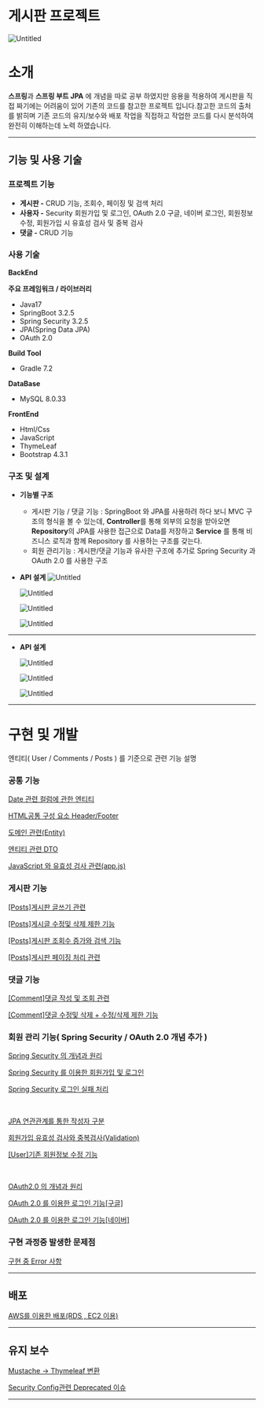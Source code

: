 # 게시판 프로젝트
![Untitled](readme-img/prototype.jpeg)

# 소개

**스프링**과 **스프링 부트 JPA** 에 개념을 따로 공부 하였지만 응용을 적용하여 게시판을 직접 짜기에는 어려움이 있어 기존의 코드를 참고한 프로젝트 입니다.참고한 코드의 출처를 밝히며 기존 코드의 
유지/보수와 배포 작업을 직접하고 작업한 코드를 다시 분석하여 완전히 이해하는데 노력 하였습니다.

---

## 기능 및 사용 기술

### **프로젝트 기능**

- **게시판 -** CRUD 기능, 조회수, 페이징 및 검색 처리
- **사용자 -** Security 회원가입 및 로그인, OAuth 2.0 구글, 네이버 로그인, 회원정보 수정, 
회원가입 시 유효성 검사 및 중복 검사
- **댓글 -** CRUD 기능

### **사용 기술**

**BackEnd**

**주요 프레임워크 / 라이브러리**

- Java17
- SpringBoot 3.2.5
- Spring Security 3.2.5
- JPA(Spring Data JPA)
- OAuth 2.0

**Build Tool**

- Gradle 7.2

**DataBase**

- MySQL 8.0.33

**FrontEnd**

- Html/Css
- JavaScript
- ThymeLeaf
- Bootstrap 4.3.1

### 구조 및 설계

- **기능별 구조**
    - 게시판 기능 / 댓글 기능
    : SpringBoot 와 JPA를 사용하려 하다 보니 MVC 구조의  형식을 볼 수 있는데,
    **Controller**를 통해 외부의 요청을 받아오면 **Repository**의 JPA를 사용한 접근으로 Data를 저장하고 **Service** 를 통해 비즈니스 로직과 함께 Repository 를 사용하는 구조를 갖는다.
    - 회원 관리기능
    : 게시판/댓글 기능과 유사한 구조에 추가로 Spring Security 과 OAuth 2.0 를 사용한 구조
    


- **API 설계**
    ![Untitled](readme-img/Untitled.png)
    
    ![Untitled](readme-img/Untitled2.png)
    
    ![Untitled](readme-img/Untitled2.png)
    
    ![Untitled](readme-img/Untitled3.png)
---
    
- **API 설계**
    
    ![Untitled](readme-img/Untitled4.png)
    
    ![Untitled](readme-img/Untitled5.png)
    
    ![Untitled](readme-img/Untitled6.png)
    

---

# 구현 및 개발

엔티티( User / Comments / Posts ) 를 기준으로 관련 기능 설명

### **공통 기능**

[Date 관련 컬럼에 관한 엔티티](https://transparent-baron-9db.notion.site/Date-e46cebaabe6d465e9e5c6b209e5214e7?pvs=74)

[HTML공통 구성 요소 Header/Footer](https://transparent-baron-9db.notion.site/HTML-Header-Footer-d7fb5b2781bd430ea1a829f4b0cddaa3)

[도메인 관련(Entity)](https://transparent-baron-9db.notion.site/Entity-4baede46aea54d9e8dd03bfd1914be3e)

[엔티티 관련 DTO](https://transparent-baron-9db.notion.site/DTO-e4796b1ecaac44c5b495db7268744b97)

[JavaScript 와 유효성 검사 관련(app.js)](https://transparent-baron-9db.notion.site/JavaScript-app-js-a7aa307c3044477393d4dd2cf4e80303)

### **게시판 기능**

[[Posts]게시판 글쓰기 관련](https://transparent-baron-9db.notion.site/Posts-dfc81b46584243cc99d56502743755ce)

[[Posts]게시글 수정및 삭제 제한 기능](https://transparent-baron-9db.notion.site/Posts-3d034e6ce38c417996d0a6677fb3006c)

[[Posts]게시판 조회수 증가와 검색 기능](https://transparent-baron-9db.notion.site/Posts-f0bf7d8ed2414ad8a05fec2132fbfb6d)

[[Posts]게시판 페이징 처리 관련](https://transparent-baron-9db.notion.site/Posts-aea9acce7bfe4d0ca271e1c244c2870f)

### **댓글 기능**

[[Comment]댓글 작성 및 조회 관련](https://transparent-baron-9db.notion.site/Comment-521d5bae537048239ed934e9037cfd4c)

[[Comment]댓글 수정및 삭제 + 수정/삭제 제한 기능 ](https://transparent-baron-9db.notion.site/Comment-21f0668fb2c44907beadcfa9d6f4bbc4)

### **회원 관리 기능( Spring Security / OAuth 2.0 개념 추가 )**
[Spring Security 의 개념과 원리](https://transparent-baron-9db.notion.site/Spring-Security-5b192d4dabf14c79b3af7d7868176521)

[Spring Security 를 이용한 회원가입 및 로그인](https://transparent-baron-9db.notion.site/Spring-Security-1cb8b41398094b2da5fe7c9f5cc213ad)

[Spring Security 로그인 실패 처리](https://transparent-baron-9db.notion.site/Spring-Security-0c769208385f4ea0a08ee70ee9395760)

&nbsp;

[JPA 연관관계를 통한 작성자 구분](https://transparent-baron-9db.notion.site/JPA-500d2f26f6924f5eb1ca5b874eb90f68)

[회원가입 유효성 검사와 중복검사(Validation)](https://transparent-baron-9db.notion.site/Validation-26954e291c5f4a688c750785f8fed9d6)

[[User]기존 회원정보 수정 기능](https://transparent-baron-9db.notion.site/User-e1ad5ed6adb441c5b376372bc40187dc)

&nbsp;

[OAuth2.0 의 개념과 원리](https://transparent-baron-9db.notion.site/OAuth2-0-9b2e9be233a143f89422fe74e6a53c7e)

[OAuth 2.0 를 이용한 로그인 기능[구글]](https://transparent-baron-9db.notion.site/OAuth-2-0-739067e99ccf49a5810ce99b53c6f16e)

[OAuth 2.0 를 이용한 로그인 기능[네이버]](https://transparent-baron-9db.notion.site/OAuth-2-0-2a69edee8f4d478db50f0aafcbe7cb35)

### 구현 과정중 발생한 문제점

[구현 중 Error 사항](https://transparent-baron-9db.notion.site/Error-41fd87affcd24e00883efe211d78af83)

---

## 배포


[AWS를 이용한 배포(RDS , EC2 이용) ](https://transparent-baron-9db.notion.site/AWS-RDS-EC2-561365f78db640b4ac6dc5a269a3fe9d)

---

## 유지 보수

[Mustache → Thymeleaf 변환](https://transparent-baron-9db.notion.site/Mustache-Thymeleaf-6906effeaa2544aab4bdebd4dca20134)

[Security Config관련 Deprecated 이슈](https://transparent-baron-9db.notion.site/Security-Config-Deprecated-26d1fac4feda43dab2fab9ea60214744)

---
